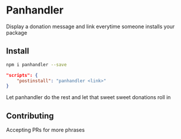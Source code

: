 # Panhandler

Display a donation message and link everytime someone installs your package

## Install

```bash
npm i panhandler --save
```

```json
"scripts": {
    "postinstall": "panhandler <link>"
}
```

Let panhandler do the rest and let that sweet sweet donations roll in

## Contributing

Accepting PRs for more phrases

